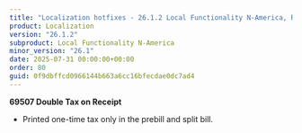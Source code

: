 ```yaml
---
title: "Localization hotfixes - 26.1.2 Local Functionality N-America, Release date July 31, 2025 - Hotfixes"
product: Localization
version: "26.1.2"
subproduct: Local Functionality N-America
minor_version: "26.1"
date: 2025-07-31 00:00:00+00:00
order: 80
guid: 0f9dbffcd0966144b663a6cc16bfecdae0dc7ad4
---
```


<strong>69507 Double Tax on Receipt</strong>
<ul><li>Printed one-time tax only in the prebill and split bill.</li></ul>
